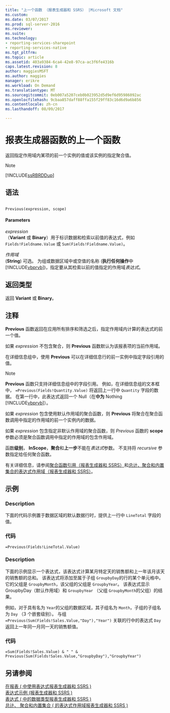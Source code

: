 ```yaml
---
title: "上一个函数 （报表生成器和 SSRS） |Microsoft 文档"
ms.custom: 
ms.date: 03/07/2017
ms.prod: sql-server-2016
ms.reviewer: 
ms.suite: 
ms.technology:
- reporting-services-sharepoint
- reporting-services-native
ms.tgt_pltfrm: 
ms.topic: article
ms.assetid: 403a9384-6ca4-42e8-97ca-ac3f6fe4316b
caps.latest.revision: 8
author: maggiesMSFT
ms.author: maggies
manager: erikre
ms.workload: On Demand
ms.translationtype: MT
ms.sourcegitcommit: 0eb007a5207ceb0b023952d5d9ef6d95986092ac
ms.openlocfilehash: 9cbaa857daff88ffa155f29ff83c16d6d9a6b856
ms.contentlocale: zh-cn
ms.lasthandoff: 08/09/2017

---
```

# <a name="report-builder-functions---previous-function"></a>报表生成器函数的上一个函数
  返回指定作用域内某项的前一个实例的值或该实例的指定聚合值。  
  
> [!NOTE]  
>  [!INCLUDE[ssRBRDDup](../../includes/ssrbrddup-md.md)]  
  
## <a name="syntax"></a>语法  
  
```  
  
Previous(expression, scope)  
```  
  
#### <a name="parameters"></a>Parameters  
 *expression*  
 （**Variant** 或 **Binary**）用于标识数据和检索以前值的表达式，例如 `Fields!Fieldname.Value` 或 `Sum(Fields!Fieldname.Value)`。  
  
 *作用域*  
 (**String**) 可选。 为组或数据区域中或空值的名称 (**执行任何操作**中[!INCLUDE[vbprvb](../../includes/vbprvb-md.md)])，指定要从其检索以前的值指定的作用域*表达式*。  
  
## <a name="return-type"></a>返回类型  
 返回 **Variant** 或 **Binary**。  
  
## <a name="remarks"></a>注释  
 **Previous** 函数返回在应用所有排序和筛选之后，指定作用域内计算的表达式的前一个值。  
  
 如果 *expression* 不包含聚合，则 **Previous** 函数默认为该报表项的当前作用域。  
  
 在详细信息组中，使用 **Previous** 可以在详细信息行的前一实例中指定字段引用的值。  
  
> [!NOTE]  
>  **Previous** 函数只支持详细信息组中的字段引用。 例如，在详细信息组的文本框中， `=Previous(Fields!Quantity.Value)` 将返回上一行中 `Quantity` 字段的数据。 在第一行中，此表达式返回一个 Null（在**中为** Nothing [!INCLUDE[vbprvb](../../includes/vbprvb-md.md)]）。  
  
 如果 *expression* 包含使用默认作用域的聚合函数，则 **Previous** 将聚合在聚合函数调用中指定的作用域的前一个实例内的数据。  
  
 如果 *expression* 包含指定非默认作用域的聚合函数，则 *Previous* 函数的 **scope** 参数必须是聚合函数调用中指定的作用域的包含作用域。  
  
 函数**级别**， **InScope**，**聚合**和**上一步**不能在*表达式*参数。 不支持将 *recursive* 参数指定给任何聚合函数。  
  
 有关详细信息，请参阅[聚合函数引用（报表生成器和 SSRS）](../../reporting-services/report-design/report-builder-functions-aggregate-functions-reference.md)和[总计、聚合和内置集合的表达式作用域（报表生成器和 SSRS）](../../reporting-services/report-design/expression-scope-for-totals-aggregates-and-built-in-collections.md)。  
  
## <a name="examples"></a>示例  
  
### <a name="description"></a>Description  
 下面的代码示例置于数据区域的默认数据行时，提供上一行中 `LineTotal` 字段的值。  
  
### <a name="code"></a>代码  
  
```  
=Previous(Fields!LineTotal.Value)  
```  
  
### <a name="description"></a>Description  
 下面的示例显示一个表达式，该表达式计算某月特定天的销售额和上一年该月该天的销售额的总和。 该表达式将添加至属于子组 `GroupbyDay`的行的某个单元格中。 它的父组是 `GroupbyMonth`，该父组的父组是 `GroupbyYear`。 该表达式显示 GroupbyDay（默认作用域）和 `GroupbyYear` （父组 `GroupbyMonth`的父组）的结果。  
  
 例如，对于具有名为 `Year`的父组的数据区域，其子组名为 `Month`，子组的子组名为 `Day` （3 个嵌套级别）。 与组 `=Previous(Sum(Fields!Sales.Value,"Day"),"Year")` 关联的行中的表达式 `Day` 返回上一年同一月同一天的销售额值。  
  
### <a name="code"></a>代码  
  
```  
=Sum(Fields!Sales.Value) & " " & Previous(Sum(Fields!Sales.Value,"GroupbyDay"),"GroupbyYear")  
```  
  
## <a name="see-also"></a>另请参阅  
 [在报表 &#40; 中使用表达式报表生成器和 SSRS &#41;](../../reporting-services/report-design/expression-uses-in-reports-report-builder-and-ssrs.md)   
 [表达式示例 &#40;报表生成器和 SSRS &#41;](../../reporting-services/report-design/expression-examples-report-builder-and-ssrs.md)   
 [表达式 &#40; 中的数据类型报表生成器和 SSRS &#41;](../../reporting-services/report-design/data-types-in-expressions-report-builder-and-ssrs.md)   
 [总计、 聚合和内置集合 &#40; 的表达式作用域报表生成器和 SSRS &#41;](../../reporting-services/report-design/expression-scope-for-totals-aggregates-and-built-in-collections.md)  
  
  

